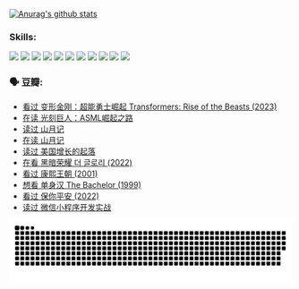 
[![Anurag's github stats](https://github-readme-stats.vercel.app/api?username=w940853815)](https://github.com/anuraghazra/github-readme-stats)

### Skills:

<code><img height="32" src="https://cdn.jsdelivr.net/npm/simple-icons@v5/icons/python.svg"></code>
<code><img height="32" src="https://cdn.jsdelivr.net/npm/simple-icons@v5/icons/javascript.svg"></code>
<code><img height="32" src="https://cdn.jsdelivr.net/npm/simple-icons@v5/icons/django.svg"></code>
<code><img height="32" src="https://cdn.jsdelivr.net/npm/simple-icons@v5/icons/flask.svg"></code>
<code><img height="32" src="https://cdn.jsdelivr.net/npm/simple-icons@v5/icons/vuetify.svg"></code>
<code><img height="32" src="https://cdn.jsdelivr.net/npm/simple-icons@v5/icons/git.svg"></code>
<code><img height="32" src="https://cdn.jsdelivr.net/npm/simple-icons@v5/icons/docker.svg"></code>
<code><img height="32" src="https://cdn.jsdelivr.net/npm/simple-icons@v5/icons/postgresql.svg"></code>
<code><img height="32" src="https://cdn.jsdelivr.net/npm/simple-icons@v5/icons/elasticsearch.svg"></code>
<code><img height="32" src="https://cdn.jsdelivr.net/npm/simple-icons@v5/icons/macos.svg"></code>
<code><img height="32" src="https://cdn.jsdelivr.net/npm/simple-icons@v5/icons/linux.svg"></code>

### 🗣 豆瓣:

<!-- DOUBAN-ACTIVITIES:START -->
- [看过 变形金刚：超能勇士崛起 Transformers: Rise of the Beasts‎ (2023)](https://www.douban.com/people/136069238/status/4267685771/?_i=86845761)
- [在读 光刻巨人：ASML崛起之路](https://www.douban.com/people/136069238/status/4266569048/?_i=86845761)
- [读过 山月记](https://www.douban.com/people/136069238/status/4266567455/?_i=86845761)
- [在读 山月记](https://www.douban.com/people/136069238/status/4256796460/?_i=86845761)
- [读过 美国增长的起落](https://www.douban.com/people/136069238/status/4256795052/?_i=86845761)
- [在看 黑暗荣耀 더 글로리‎ (2022)](https://www.douban.com/people/136069238/status/4256207386/?_i=86845761)
- [看过 康熙王朝‎ (2001)](https://www.douban.com/people/136069238/status/4254396418/?_i=86845761)
- [想看 单身汉 The Bachelor‎ (1999)](https://www.douban.com/people/136069238/status/4250318861/?_i=86845761)
- [看过 保你平安‎ (2022)](https://www.douban.com/people/136069238/status/4239139510/?_i=86845761)
- [读过 微信小程序开发实战](https://www.douban.com/people/136069238/status/4237321528/?_i=86845761)
<!-- DOUBAN-ACTIVITIES:END -->


![Snake animation](https://raw.githubusercontent.com/w940853815/w940853815/output/github-contribution-grid-snake.svg)

<!--
**w940853815/w940853815** is a ✨ _special_ ✨ repository because its `README.md` (this file) appears on your GitHub profile.

Here are some ideas to get you started:

- 🔭 I’m currently working on ...
- 🌱 I’m currently learning ...
- 👯 I’m looking to collaborate on ...
- 🤔 I’m looking for help with ...
- 💬 Ask me about ...
- 📫 How to reach me: ...
- 😄 Pronouns: ...
- ⚡ Fun fact: ...
-->
